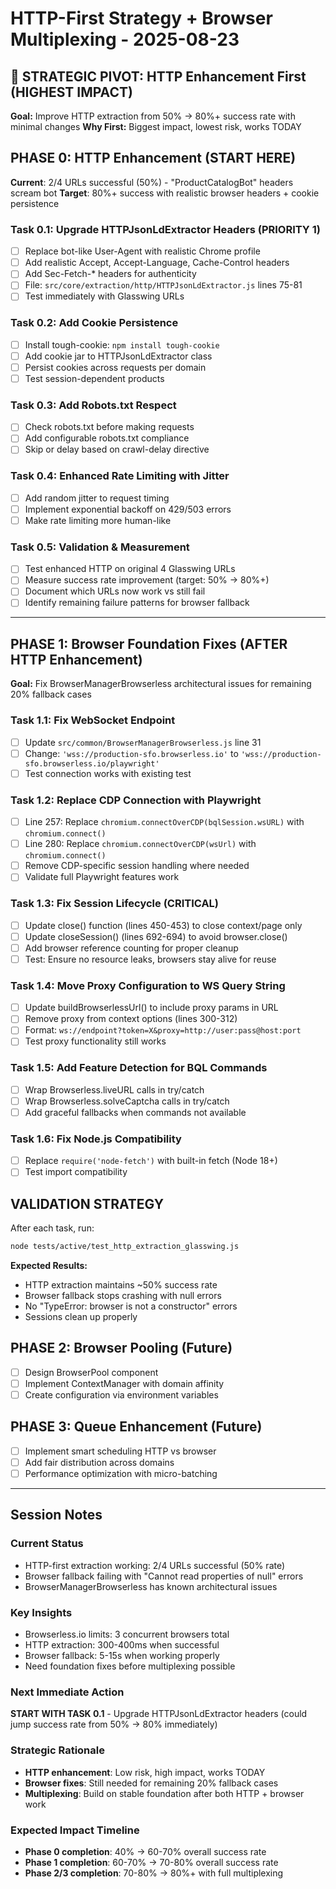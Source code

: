 # HTTP-First Strategy + Browser Multiplexing - 2025-08-23

## 🚀 STRATEGIC PIVOT: HTTP Enhancement First (HIGHEST IMPACT)
**Goal:** Improve HTTP extraction from 50% → 80%+ success rate with minimal changes
**Why First:** Biggest impact, lowest risk, works TODAY

## PHASE 0: HTTP Enhancement (START HERE)
**Current**: 2/4 URLs successful (50%) - "ProductCatalogBot" headers scream bot
**Target**: 80%+ success with realistic browser headers + cookie persistence

### Task 0.1: Upgrade HTTPJsonLdExtractor Headers (PRIORITY 1)
- [ ] Replace bot-like User-Agent with realistic Chrome profile
- [ ] Add realistic Accept, Accept-Language, Cache-Control headers
- [ ] Add Sec-Fetch-* headers for authenticity
- [ ] File: `src/core/extraction/http/HTTPJsonLdExtractor.js` lines 75-81
- [ ] Test immediately with Glasswing URLs

### Task 0.2: Add Cookie Persistence
- [ ] Install tough-cookie: `npm install tough-cookie`
- [ ] Add cookie jar to HTTPJsonLdExtractor class
- [ ] Persist cookies across requests per domain
- [ ] Test session-dependent products

### Task 0.3: Add Robots.txt Respect  
- [ ] Check robots.txt before making requests
- [ ] Add configurable robots.txt compliance
- [ ] Skip or delay based on crawl-delay directive

### Task 0.4: Enhanced Rate Limiting with Jitter
- [ ] Add random jitter to request timing
- [ ] Implement exponential backoff on 429/503 errors  
- [ ] Make rate limiting more human-like

### Task 0.5: Validation & Measurement
- [ ] Test enhanced HTTP on original 4 Glasswing URLs
- [ ] Measure success rate improvement (target: 50% → 80%+)
- [ ] Document which URLs now work vs still fail
- [ ] Identify remaining failure patterns for browser fallback

---

## PHASE 1: Browser Foundation Fixes (AFTER HTTP Enhancement)
**Goal:** Fix BrowserManagerBrowserless architectural issues for remaining 20% fallback cases

### Task 1.1: Fix WebSocket Endpoint
- [ ] Update `src/common/BrowserManagerBrowserless.js` line 31
- [ ] Change: `'wss://production-sfo.browserless.io'` to `'wss://production-sfo.browserless.io/playwright'`
- [ ] Test connection works with existing test

### Task 1.2: Replace CDP Connection with Playwright
- [ ] Line 257: Replace `chromium.connectOverCDP(bqlSession.wsURL)` with `chromium.connect()`
- [ ] Line 280: Replace `chromium.connectOverCDP(wsUrl)` with `chromium.connect()` 
- [ ] Remove CDP-specific session handling where needed
- [ ] Validate full Playwright features work

### Task 1.3: Fix Session Lifecycle (CRITICAL)
- [ ] Update close() function (lines 450-453) to close context/page only
- [ ] Update closeSession() (lines 692-694) to avoid browser.close()
- [ ] Add browser reference counting for proper cleanup
- [ ] Test: Ensure no resource leaks, browsers stay alive for reuse

### Task 1.4: Move Proxy Configuration to WS Query String
- [ ] Update buildBrowserlessUrl() to include proxy params in URL
- [ ] Remove proxy from context options (lines 300-312)
- [ ] Format: `ws://endpoint?token=X&proxy=http://user:pass@host:port`
- [ ] Test proxy functionality still works

### Task 1.5: Add Feature Detection for BQL Commands  
- [ ] Wrap Browserless.liveURL calls in try/catch
- [ ] Wrap Browserless.solveCaptcha calls in try/catch
- [ ] Add graceful fallbacks when commands not available

### Task 1.6: Fix Node.js Compatibility
- [ ] Replace `require('node-fetch')` with built-in fetch (Node 18+)
- [ ] Test import compatibility

## VALIDATION STRATEGY
After each task, run:
```bash
node tests/active/test_http_extraction_glasswing.js
```

**Expected Results:**
- HTTP extraction maintains ~50% success rate
- Browser fallback stops crashing with null errors  
- No "TypeError: browser is not a constructor" errors
- Sessions clean up properly

## PHASE 2: Browser Pooling (Future)
- [ ] Design BrowserPool component
- [ ] Implement ContextManager with domain affinity
- [ ] Create configuration via environment variables

## PHASE 3: Queue Enhancement (Future) 
- [ ] Implement smart scheduling HTTP vs browser
- [ ] Add fair distribution across domains
- [ ] Performance optimization with micro-batching

---

## Session Notes

### Current Status
- HTTP-first extraction working: 2/4 URLs successful (50% rate)
- Browser fallback failing with "Cannot read properties of null" errors
- BrowserManagerBrowserless has known architectural issues

### Key Insights  
- Browserless.io limits: 3 concurrent browsers total
- HTTP extraction: 300-400ms when successful
- Browser fallback: 5-15s when working properly  
- Need foundation fixes before multiplexing possible

### Next Immediate Action
**START WITH TASK 0.1** - Upgrade HTTPJsonLdExtractor headers (could jump success rate from 50% → 80% immediately)

### Strategic Rationale
- **HTTP enhancement**: Low risk, high impact, works TODAY
- **Browser fixes**: Still needed for remaining 20% fallback cases
- **Multiplexing**: Build on stable foundation after both HTTP + browser work

### Expected Impact Timeline
- **Phase 0 completion**: 40% → 60-70% overall success rate
- **Phase 1 completion**: 60-70% → 70-80% overall success rate  
- **Phase 2/3 completion**: 70-80% → 80%+ with full multiplexing